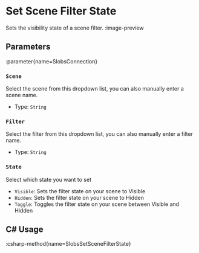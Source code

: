 # Set Scene Filter State
Sets the visibility state of a scene filter.
:image-preview

## Parameters
:parameter{name=SlobsConnection}

### `Scene`
Select the scene from this dropdown list, you can also manually enter a scene name.

- Type: `String`

### `Filter`
Select the filter from this dropdown list, you can also manually enter a filter name.

- Type: `String`

### `State`
Select which state you want to set
- `Visible`: Sets the filter state on your scene to Visible
- `Hidden`: Sets the filter state on your scene to Hidden
- `Toggle`: Toggles the filter state on your scene between Visible and Hidden

## C# Usage
:csharp-method{name=SlobsSetSceneFilterState}